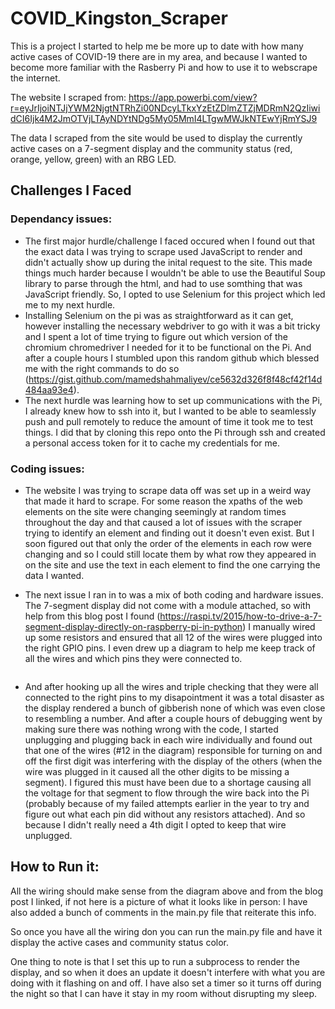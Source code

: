 # COVID_Kingston_Scraper

This is a project I started to help me be more up to date with how many active cases of COVID-19 there are in my area, and because I wanted to become more familiar with the Rasberry Pi and how to use it to webscrape the internet. 

The website I scraped from: https://app.powerbi.com/view?r=eyJrIjoiNTJjYWM2NjgtNTRhZi00NDcyLTkxYzEtZDlmZTZjMDRmN2QzIiwidCI6Ijk4M2JmOTVjLTAyNDYtNDg5My05MmI4LTgwMWJkNTEwYjRmYSJ9

The data I scraped from the site would be used to display the currently active cases on a 7-segment display and the community status (red, orange, yellow, green) with an RBG LED. 

## Challenges I Faced

### Dependancy issues:
* The first major hurdle/challenge I faced occured when I found out that the exact data I was trying to scrape used JavaScript to render and didn't actually show up during the inital request to the site. This made things much harder because I wouldn't be able to use the Beautiful Soup library to parse through the html, and had to use somthing that was JavaScript friendly. So, I opted to use Selenium for this project which led me to my next hurdle.
* Installing Selenium on the pi was as straightforward as it can get, however installing the necessary webdriver to go with it was a bit tricky and I spent a lot of time trying to figure out which version of the chromium chromedriver I needed for it to be functional on the Pi. And after a couple hours I stumbled upon this random github which blessed me with the right commands to do so (https://gist.github.com/mamedshahmaliyev/ce5632d326f8f48cf42f14d484aa93e4).
* The next hurdle was learning how to set up communications with the Pi, I already knew how to ssh into it, but I wanted to be able to seamlessly push and pull remotely to reduce the amount of time it took me to test things. I did that by cloning this repo onto the Pi through ssh and created a personal access token for it to cache my credentials for me.

### Coding issues:
* The website I was trying to scrape data off was set up in a weird way that made it hard to scrape. For some reason the xpaths of the web elements on the site were changing seemingly at random times throughout the day and that caused a lot of issues with the scraper trying to identify an element and finding out it doesn't even exist. But I soon figured out that only the order of the elements in each row were changing and so I could still locate them by what row they appeared in on the site and use the text in each element to find the one carrying the data I wanted.

* The next issue I ran in to was a mix of both coding and hardware issues. The 7-segment display did not come with a module attached, so with help from this blog post I found (https://raspi.tv/2015/how-to-drive-a-7-segment-display-directly-on-raspberry-pi-in-python) I manually wired up some resistors and ensured that all 12 of the wires were plugged into the right GPIO pins. I even drew up a diagram to help me keep track of all the wires and which pins they were connected to.
<IMAGE OF DIAGRAM HERE>

* And after hooking up all the wires and triple checking that they were all connected to the right pins to my disapointment it was a total disaster as the display rendered a bunch of gibberish none of which was even close to resembling a number. And after a couple hours of debugging went by making sure there was nothing wrong with the code, I started unplugging and plugging back in each wire individually and found out that one of the wires (#12 in the diagram) responsible for turning on and off the first digit was interfering with the display of the others (when the wire was plugged in it caused all the other digits to be missing a segment). I figured this must have been due to a shortage causing all the voltage for that segment to flow through the wire back into the Pi (probably because of my failed attempts earlier in the year to try and figure out what each pin did without any resistors attached). And so because I didn't really need a 4th digit I opted to keep that wire unplugged.
  
## How to Run it:
All the wiring should make sense from the diagram above and from the blog post I linked, if not here is a picture of what it looks like in person:
<INSERT IMAGE OF PI AND WIRING>
I have also added a bunch of comments in the main.py file that reiterate this info.
  
So once you have all the wiring don you can run the main.py file and have it display the active cases and community status color. 

One thing to note is that I set this up to run a subprocess to render the display, and so when it does an update it doesn't interfere with what you are doing with it flashing on and off. I have also set a timer so it turns off during the night so that I can have it stay in my room without disrupting my sleep.


